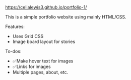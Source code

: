 https://celialewis3.github.io/portfolio-1/

This is a simple portfolio website using mainly HTML/CSS.

Features:
- Uses Grid CSS
- Image board layout for stories

To-dos:
- ✅Make hover text for images 
- ✅Links for images 
- Multiple pages, about, etc.
